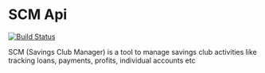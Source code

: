 # SCM Api

[![Build Status](https://travis-ci.org/nakiwuge/SCM-Api.svg?branch=develop)](https://travis-ci.org/nakiwuge/SCM-Api)

SCM (Savings Club Manager) is a tool to manage savings club activities like tracking loans, payments, profits, individual accounts etc